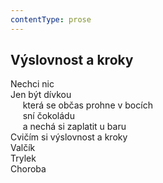 ```yaml
---
contentType: prose
---
```


## Výslovnost a kroky

Nechci nic  
Jen být dívkou  
     která se občas prohne v bocích  
     sní čokoládu  
     a nechá si zaplatit u baru  
Cvičím si výslovnost a kroky  
Valčík  
Trylek  
Choroba
